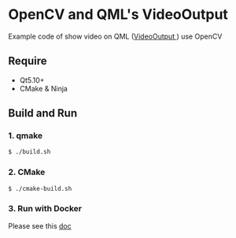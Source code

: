 # OpenCV and QML's VideoOutput

Example code of show video on QML ([VideoOutput ](https://doc.qt.io/qt-5/qml-qtmultimedia-videooutput.html)) use OpenCV

## Require

- Qt5.10+
- CMake & Ninja

## Build and Run

### 1. qmake

```bash
$ ./build.sh
```

### 2. CMake

```bash
$ ./cmake-build.sh
```

### 3. Run with Docker

Please see this [doc](../doc/run_with_docker.md)
